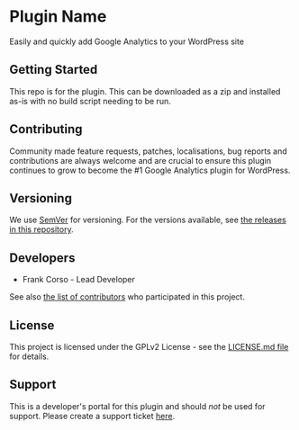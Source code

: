 # Plugin Name

Easily and quickly add Google Analytics to your WordPress site

## Getting Started

This repo is for the plugin. This can be downloaded as a zip and installed as-is with no build script needing to be run.

## Contributing
Community made feature requests, patches, localisations, bug reports and contributions are always welcome and are crucial to ensure this plugin continues to grow to become the #1 Google Analytics plugin for WordPress.

## Versioning
We use [SemVer](http://semver.org/) for versioning. For the versions available, see [the releases in this repository](https://github.com/fpcorso/quiz_master_next/releases).

## Developers
* Frank Corso - Lead Developer

See also [the list of contributors](https://github.com/fpcorso/quiz_master_next/graphs/contributors) who participated in this project.

## License
This project is licensed under the GPLv2 License - see the [LICENSE.md file](https://github.com/fpcorso/quiz_master_next/blob/master/LICENSE.md) for details.

## Support ##
This is a developer's portal for this plugin and should _not_ be used for support. Please create a support ticket [here](http://quizandsurveymaster.com/contact-us/).
